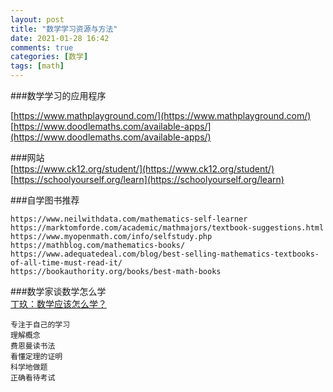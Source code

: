 ```yaml
---
layout: post
title: "数学学习资源与方法"
date: 2021-01-28 16:42
comments: true
categories: [数学]
tags: [math]
---
```

###数学学习的应用程序 

[https://www.mathplayground.com/](https://www.mathplayground.com/)  
[https://www.doodlemaths.com/available-apps/](https://www.doodlemaths.com/available-apps/)  

###网站  
[https://www.ck12.org/student/](https://www.ck12.org/student/)  
[https://schoolyourself.org/learn](https://schoolyourself.org/learn)  

###自学图书推荐  

    https://www.neilwithdata.com/mathematics-self-learner
    https://marktomforde.com/academic/mathmajors/textbook-suggestions.html
    https://www.myopenmath.com/info/selfstudy.php
    https://mathblog.com/mathematics-books/
    https://www.adequatedeal.com/blog/best-selling-mathematics-textbooks-of-all-time-must-read-it/
    https://bookauthority.org/books/best-math-books

###数学家谈数学怎么学  
[丁玖：数学应该怎么学？](http://zhishifenzi.com/depth/depth/5720.html)

    专注于自己的学习  
    理解概念   
    费恩曼读书法   
    看懂定理的证明  
    科学地做题  
    正确看待考试  